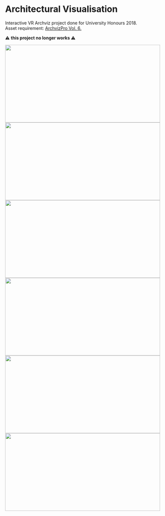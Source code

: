 # Architectural Visualisation
Interactive VR Archviz project done for University Honours 2018.  
Asset requirement: [ArchvizPro Vol. 6.](https://assetstore.unity.com/packages/3d/environments/urban/archvizpro-interior-vol-6-120489)

⚠️ <b> this project no longer works </b> ⚠️

<img src="https://github.com/JBillson/architectural-visualisation/blob/2d3f3b820147ae31cc16979fe1167c4adfd63854/readme/archviz-6.gif" width="500" height="250"/>
<img src="https://github.com/JBillson/architectural-visualisation/blob/2d3f3b820147ae31cc16979fe1167c4adfd63854/readme/archviz-3.gif" width="500" height="250"/> 
<img src="https://github.com/JBillson/architectural-visualisation/blob/2d3f3b820147ae31cc16979fe1167c4adfd63854/readme/archviz-2.gif" width="500" height="250"/>
<img src="https://github.com/JBillson/architectural-visualisation/blob/2d3f3b820147ae31cc16979fe1167c4adfd63854/readme/archviz-1.gif" width="500" height="250"/> 
<img src="https://github.com/JBillson/architectural-visualisation/blob/2d3f3b820147ae31cc16979fe1167c4adfd63854/readme/archviz-4.gif" width="500" height="250"/>
<img src="https://github.com/JBillson/architectural-visualisation/blob/2d3f3b820147ae31cc16979fe1167c4adfd63854/readme/archviz-5.gif" width="500" height="250"/> 

